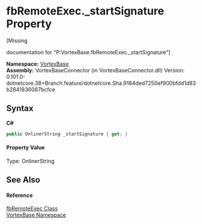 # fbRemoteExec._startSignature Property 
 

\[Missing <summary> documentation for "P:VortexBase.fbRemoteExec._startSignature"\]

**Namespace:**&nbsp;<a href="N_VortexBase.md">VortexBase</a><br />**Assembly:**&nbsp;VortexBaseConnector (in VortexBaseConnector.dll) Version: 0.101.0-dotnetcore.38+Branch.feature/dotnetcore.Sha.9184ded7250ef900bfdd1d83b2841836087bcfce

## Syntax

**C#**<br />
``` C#
public OnlinerString _startSignature { get; }
```


#### Property Value
Type: OnlinerString

## See Also


#### Reference
<a href="T_VortexBase_fbRemoteExec.md">fbRemoteExec Class</a><br /><a href="N_VortexBase.md">VortexBase Namespace</a><br />
